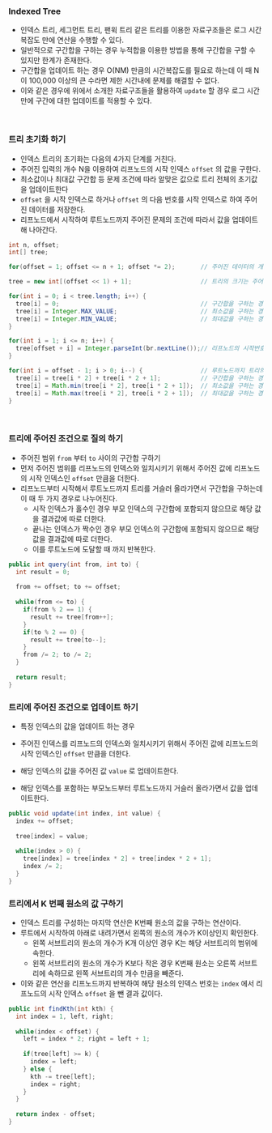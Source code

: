 ### Indexed Tree 



* 인덱스 트리, 세그먼트 트리, 팬윅 트리 같은 트리를 이용한 자료구조들은 로그 시간복잡도 만에 연산을 수행할 수 있다.
* 일반적으로 구간합을 구하는 경우 누적합을 이용한 방법을 통해 구간합을 구할 수 있지만 한계가 존재한다.
* 구간합을 업데이트 하는 경우 O(NM) 만큼의 시간복잡도를 필요로 하는데 이 때 N이 100,000 이상의 큰 수라면 제한 시간내에 문제를 해결할 수 없다.
* 이와 같은 경우에 위에서 소개한 자료구조들을 활용하여 `update` 할 경우 로그 시간만에 구간에 대한 업데이트를 적용할 수 있다.

<br>



### 트리 초기화 하기 



* 인덱스 트리의 초기화는 다음의 4가지 단계를 거친다.
* 주어진 입력의 개수 N을 이용하여 리프노드의 시작 인덱스 `offset` 의 값을 구한다.
* 최소값이나 최대값 구간합 등 문제 조건에 따라 알맞은 값으로 트리 전체의 초기값을 업데이트한다
* `offset`  을 시작 인덱스로 하거나 `offset` 의 다음 번호를 시작 인덱스로 하여 주어진 데이터를 저장한다.
* 리프노드에서 시작하여 루트노드까지 주어진 문제의 조건에 따라서 값을 업데이트해 나아간다.



```java
int n, offset;
int[] tree;

for(offset = 1; offset <= n + 1; offset *= 2);       // 주어진 데이터의 개수를 통해 리프노드의 시작 인덱스 값을 구한다.

tree = new int[(offset << 1) + 1];                   // 트리의 크기는 주어진 리프노드의 시작인덱스 * 2 + 1 만큼 할당한다.

for(int i = 0; i < tree.length; i++) {
  tree[i] = 0;                                       // 구간합을 구하는 경우						
  tree[i] = Integer.MAX_VALUE;                       // 최소값을 구하는 경우
  tree[i] = Integer.MIN_VALUE;                       // 최대값을 구하는 경우
}

for(int i = 1; i <= n; i++) {
  tree[offset + i] = Integer.parseInt(br.nextLine());// 리프노드의 시작번호 + 1부터 차례로 입력데이터로 초기화한다.
}

for(int i = offset - 1; i > 0; i--) {                // 루트노드까지 트리의 초기 상태를 업데이트한다.
  tree[i] = tree[i * 2] + tree[i * 2 + 1];           // 구간합을 구하는 경우
  tree[i] = Math.min(tree[i * 2], tree[i * 2 + 1]);  // 최소값을 구하는 경우
  tree[i] = Math.max(tree[i * 2], tree[i * 2 + 1]);  // 최대값을 구하는 경우
}
```



<br>



### 트리에 주어진 조건으로 질의 하기



* 주어진 범위 `from` 부터 `to` 사이의 구간합 구하기 
* 먼저 주어진 범위를 리프노드의 인덱스와 일치시키기 위해서 주어진 값에 리프노드의 시작 인덱스인 `offset` 만큼을 더한다.
* 리프노드부터 시작해서 루트노드까지 트리를 거슬러 올라가면서 구간합을 구하는데 이 때 두 가지 경우로 나누어진다.
  * 시작 인덱스가 홀수인 경우 부모 인덱스의 구간합에 포함되지 않으므로 해당 값을 결과값에 따로 더한다.
  * 끝나는 인덱스가 짝수인 경우 부모 인덱스의 구간합에 포함되지 않으므로 해당 값을 결과값에 따로 더한다.
  * 이를 루트노드에 도달할 때 까지 반복한다.

```java
public int query(int from, int to) {
  int result = 0;
  
  from += offset; to += offset;
  
  while(from <= to) {
    if(from % 2 == 1) {
      result += tree[from++];
    }
    if(to % 2 == 0) {
      result += tree[to--];
    }
    from /= 2; to /= 2;
  }
  
  return result;
}
```





### 트리에 주어진 조건으로 업데이트 하기 



* 특정 인덱스의 값을 업데이트 하는 경우 

* 주어진 인덱스를 리프노드의 인덱스와 일치시키기 위해서 주어진 값에 리프노드의 시작 인덱스인 `offset` 만큼을 더한다.
* 해당 인덱스의 값을 주어진 값 `value` 로 업데이트한다.
* 해당 인덱스를 포함하는 부모노드부터 루트노드까지 거슬러 올라가면서 값을 업데이트한다.

```java
public void update(int index, int value) {
  index += offset;
  
  tree[index] = value;
  
  while(index > 0) {
    tree[index] = tree[index * 2] + tree[index * 2 + 1]; 
    index /= 2;
  }
}
```





### 트리에서 K 번째 원소의 값 구하기 



* 인덱스 트리를 구성하는 마지막 연산은 K번째 원소의 값을 구하는 연산이다.
* 루트에서 시작하여 아래로 내려가면서 왼쪽의 원소의 개수가 K이상인지 확인한다.
  * 왼쪽 서브트리의 원소의 개수가 K개 이상인 경우 K는 해당 서브트리의 범위에 속한다.
  * 왼쪽 서브트리의 원소의 개수가 K보다 작은 경우 K번째 원소는 오른쪽 서브트리에 속하므로 왼쪽 서브트리의 개수 만큼을 빼준다.
* 이와 같은 연산을 리프노드까지 반복하여 해당 원소의 인덱스 번호는 `index` 에서 리프노드의 시작 인덱스 `offset` 을 뺀 결과 값이다.

```java
public int findKth(int kth) {
  int index = 1, left, right;
  
  while(index < offset) {
    left = index * 2; right = left + 1;
    
    if(tree[left] >= k) {
      index = left;
    } else {
      kth -= tree[left];
      index = right;
    }
  }
  
  return index - offset;
}
```

